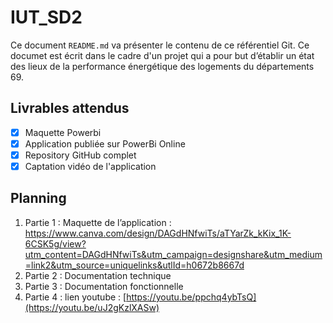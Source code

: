 # IUT_SD2

Ce document `README.md` va présenter le contenu de ce référentiel Git.
Ce documet est écrit dans le cadre d'un projet qui a pour but d’établir un état des lieux de la performance énergétique des logements du départements 69.

## Livrables attendus 

- [x] Maquette Powerbi
- [x] Application publiée sur PowerBi Online
- [x] Repository GitHub complet
- [x] Captation vidéo de l'application

## Planning

1. Partie 1 : Maquette de l’application : https://www.canva.com/design/DAGdHNfwiTs/aTYarZk_kKix_1K-6CSK5g/view?utm_content=DAGdHNfwiTs&utm_campaign=designshare&utm_medium=link2&utm_source=uniquelinks&utlId=h0672b8667d
2. Partie 2 : Documentation technique
3. Partie 3 : Documentation fonctionnelle
4. Partie 4 : lien youtube : [https://youtu.be/ppchq4ybTsQ](https://youtu.be/uJ2gKzlXASw)

